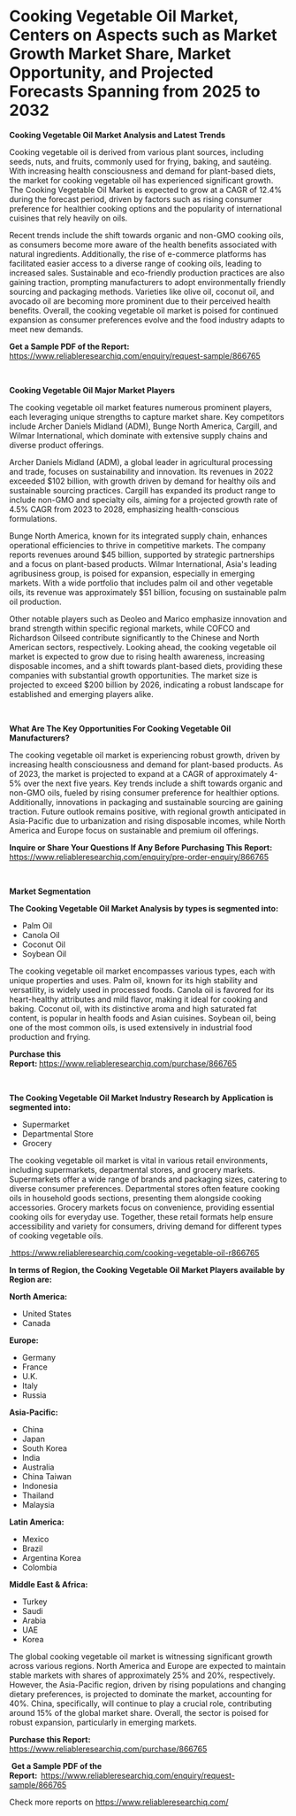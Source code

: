 <p><h1>Cooking Vegetable Oil Market, Centers on Aspects such as Market Growth Market Share, Market Opportunity, and Projected Forecasts Spanning from 2025 to 2032</h1></p><p><strong>Cooking Vegetable Oil Market Analysis and Latest Trends</strong></p>
<p><p>Cooking vegetable oil is derived from various plant sources, including seeds, nuts, and fruits, commonly used for frying, baking, and sautéing. With increasing health consciousness and demand for plant-based diets, the market for cooking vegetable oil has experienced significant growth. The Cooking Vegetable Oil Market is expected to grow at a CAGR of 12.4% during the forecast period, driven by factors such as rising consumer preference for healthier cooking options and the popularity of international cuisines that rely heavily on oils.</p><p>Recent trends include the shift towards organic and non-GMO cooking oils, as consumers become more aware of the health benefits associated with natural ingredients. Additionally, the rise of e-commerce platforms has facilitated easier access to a diverse range of cooking oils, leading to increased sales. Sustainable and eco-friendly production practices are also gaining traction, prompting manufacturers to adopt environmentally friendly sourcing and packaging methods. Varieties like olive oil, coconut oil, and avocado oil are becoming more prominent due to their perceived health benefits. Overall, the cooking vegetable oil market is poised for continued expansion as consumer preferences evolve and the food industry adapts to meet new demands.</p></p>
<p><strong>Get a Sample PDF of the Report:&nbsp;</strong> <a href="https://www.reliableresearchiq.com/enquiry/request-sample/866765?utm_campaign=2222&utm_medium=2&utm_source=Github&utm_content=ia&utm_term=14022025&utm_id=cooking-vegetable-oil">https://www.reliableresearchiq.com/enquiry/request-sample/866765</a></p>
<p>&nbsp;</p>
<p><strong>Cooking Vegetable Oil Major Market Players</strong></p>
<p><p>The cooking vegetable oil market features numerous prominent players, each leveraging unique strengths to capture market share. Key competitors include Archer Daniels Midland (ADM), Bunge North America, Cargill, and Wilmar International, which dominate with extensive supply chains and diverse product offerings. </p><p>Archer Daniels Midland (ADM), a global leader in agricultural processing and trade, focuses on sustainability and innovation. Its revenues in 2022 exceeded $102 billion, with growth driven by demand for healthy oils and sustainable sourcing practices. Cargill has expanded its product range to include non-GMO and specialty oils, aiming for a projected growth rate of 4.5% CAGR from 2023 to 2028, emphasizing health-conscious formulations.</p><p>Bunge North America, known for its integrated supply chain, enhances operational efficiencies to thrive in competitive markets. The company reports revenues around $45 billion, supported by strategic partnerships and a focus on plant-based products. Wilmar International, Asia's leading agribusiness group, is poised for expansion, especially in emerging markets. With a wide portfolio that includes palm oil and other vegetable oils, its revenue was approximately $51 billion, focusing on sustainable palm oil production.</p><p>Other notable players such as Deoleo and Marico emphasize innovation and brand strength within specific regional markets, while COFCO and Richardson Oilseed contribute significantly to the Chinese and North American sectors, respectively. Looking ahead, the cooking vegetable oil market is expected to grow due to rising health awareness, increasing disposable incomes, and a shift towards plant-based diets, providing these companies with substantial growth opportunities. The market size is projected to exceed $200 billion by 2026, indicating a robust landscape for established and emerging players alike.</p></p>
<p>&nbsp;</p>
<p><strong>What Are The Key Opportunities For Cooking Vegetable Oil Manufacturers?</strong></p>
<p><p>The cooking vegetable oil market is experiencing robust growth, driven by increasing health consciousness and demand for plant-based products. As of 2023, the market is projected to expand at a CAGR of approximately 4-5% over the next five years. Key trends include a shift towards organic and non-GMO oils, fueled by rising consumer preference for healthier options. Additionally, innovations in packaging and sustainable sourcing are gaining traction. Future outlook remains positive, with regional growth anticipated in Asia-Pacific due to urbanization and rising disposable incomes, while North America and Europe focus on sustainable and premium oil offerings.</p></p>
<p><strong>Inquire or Share Your Questions If Any Before Purchasing This Report:</strong> <a href="https://www.reliableresearchiq.com/enquiry/pre-order-enquiry/866765?utm_campaign=2222&utm_medium=2&utm_source=Github&utm_content=ia&utm_term=14022025&utm_id=cooking-vegetable-oil">https://www.reliableresearchiq.com/enquiry/pre-order-enquiry/866765</a></p>
<p>&nbsp;</p>
<p><strong>Market Segmentation</strong></p>
<p><strong>The Cooking Vegetable Oil Market Analysis by types is segmented into:</strong></p>
<p><ul><li>Palm Oil</li><li>Canola Oil</li><li>Coconut Oil</li><li>Soybean Oil</li></ul></p>
<p><p>The cooking vegetable oil market encompasses various types, each with unique properties and uses. Palm oil, known for its high stability and versatility, is widely used in processed foods. Canola oil is favored for its heart-healthy attributes and mild flavor, making it ideal for cooking and baking. Coconut oil, with its distinctive aroma and high saturated fat content, is popular in health foods and Asian cuisines. Soybean oil, being one of the most common oils, is used extensively in industrial food production and frying.</p></p>
<p><strong>Purchase this Report:&nbsp;</strong><a href="https://www.reliableresearchiq.com/purchase/866765?utm_campaign=2222&utm_medium=2&utm_source=Github&utm_content=ia&utm_term=14022025&utm_id=cooking-vegetable-oil">https://www.reliableresearchiq.com/purchase/866765</a></p>
<p>&nbsp;</p>
<p><strong>The Cooking Vegetable Oil Market Industry Research by Application is segmented into:</strong></p>
<p><ul><li>Supermarket</li><li>Departmental Store</li><li>Grocery</li></ul></p>
<p><p>The cooking vegetable oil market is vital in various retail environments, including supermarkets, departmental stores, and grocery markets. Supermarkets offer a wide range of brands and packaging sizes, catering to diverse consumer preferences. Departmental stores often feature cooking oils in household goods sections, presenting them alongside cooking accessories. Grocery markets focus on convenience, providing essential cooking oils for everyday use. Together, these retail formats help ensure accessibility and variety for consumers, driving demand for different types of cooking vegetable oils.</p></p>
<p><a href="https://www.reliableresearchiq.com/cooking-vegetable-oil-r866765?utm_campaign=2222&utm_medium=2&utm_source=Github&utm_content=ia&utm_term=14022025&utm_id=cooking-vegetable-oil">&nbsp;https://www.reliableresearchiq.com/cooking-vegetable-oil-r866765</a></p>
<p><strong>In terms of Region, the Cooking Vegetable Oil Market Players available by Region are:</strong></p>
<p>
    <p> <strong> North America: </strong>
        <ul>
            <li>United States</li>
            <li>Canada</li>
        </ul>
        </p> 
    <p> <strong> Europe: </strong>
        <ul>
            <li>Germany</li>
            <li>France</li>
            <li>U.K.</li>
            <li>Italy</li>
            <li>Russia</li>
        </ul>
        </p> 
    <p> <strong> Asia-Pacific: </strong>
        <ul>
            <li>China</li>
            <li>Japan</li>
            <li>South Korea</li>
            <li>India</li>
            <li>Australia</li>
            <li>China Taiwan</li>
            <li>Indonesia</li>
            <li>Thailand</li>
            <li>Malaysia</li>
        </ul>
        </p> 
    <p> <strong> Latin America: </strong>
        <ul>
            <li>Mexico</li>
            <li>Brazil</li>
            <li>Argentina Korea</li>
            <li>Colombia</li>
        </ul>
        </p> 
    <p> <strong> Middle East & Africa: </strong>
        <ul>
            <li>Turkey</li>
            <li>Saudi</li>
            <li>Arabia</li>
            <li>UAE</li>
            <li>Korea</li>
        </ul>
    </p>
    </p>
<p><p>The global cooking vegetable oil market is witnessing significant growth across various regions. North America and Europe are expected to maintain stable markets with shares of approximately 25% and 20%, respectively. However, the Asia-Pacific region, driven by rising populations and changing dietary preferences, is projected to dominate the market, accounting for 40%. China, specifically, will continue to play a crucial role, contributing around 15% of the global market share. Overall, the sector is poised for robust expansion, particularly in emerging markets.</p></p>
<p><strong>Purchase this Report: </strong><a href="https://www.reliableresearchiq.com/purchase/866765?utm_campaign=2222&utm_medium=2&utm_source=Github&utm_content=ia&utm_term=14022025&utm_id=cooking-vegetable-oil">https://www.reliableresearchiq.com/purchase/866765</a></p>
<p>&nbsp;<strong>Get a Sample PDF of the Report:&nbsp;&nbsp;</strong><a href="https://www.reliableresearchiq.com/enquiry/request-sample/866765?utm_campaign=2222&utm_medium=2&utm_source=Github&utm_content=ia&utm_term=14022025&utm_id=cooking-vegetable-oil">https://www.reliableresearchiq.com/enquiry/request-sample/866765</a></p>
<p><strong></strong></p>
<p>Check more reports on <a href="https://www.reliableresearchiq.com/?utm_campaign=2222&utm_medium=2&utm_source=Github&utm_content=ia&utm_term=14022025&utm_id=cooking-vegetable-oil">https://www.reliableresearchiq.com/</a></p>